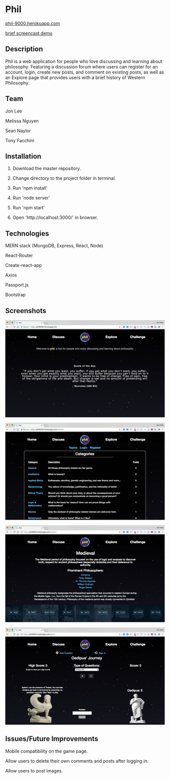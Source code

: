 # Phil
[phil-9000.herokuapp.com](https://phil-9000.herokuapp.com/)

[brief screencast demo](https://youtu.be/HmjD4WforjU)

## Description
Phil is a web application for people who love discussing and learning about philosophy. Featuring a discussion forum where users can register for an account, login, create new posts, and comment on existing posts, as well as an Explore page that provides users with a brief history of Western Philosophy.


## Team

Jon Lee

Melissa Nguyen

Sean Naylor

Tony Facchini

## Installation
1. Download the master repository.

2. Change directory to the project folder in terminal.

3. Run 'npm install'

4. Run 'node server'

5. Run 'npm start'

5. Open 'http://localhost:3000/' in browser.


## Technologies
MERN stack (MongoDB, Express, React, Node)

React-Router

Create-react-app

Axios

Passport.js

Bootstrap


## Screenshots
![Screenshot 1](/src/utils/images/screenshot1.png)

![Screenshot 2](/src/utils/images/screenshot2.png)

![Screenshot 3](/src/utils/images/screenshot3.png)

![Screenshot 4](/src/utils/images/screenshot4.png)

## Issues/Future Improvements

Mobile compatibility on the game page.

Allow users to delete their own comments and posts after logging in.

Allow users to post images.



